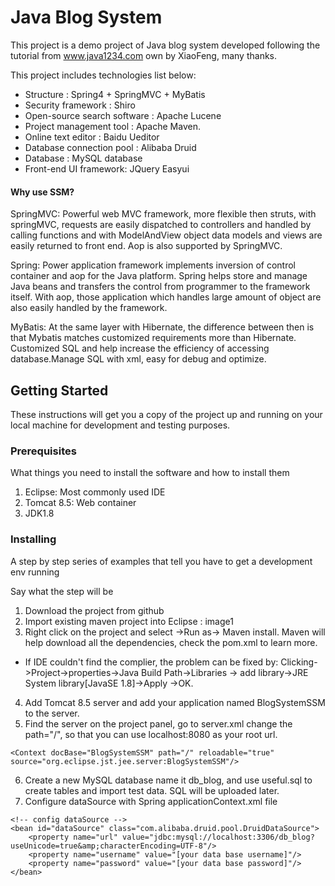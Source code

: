 # Java Blog System

This project is a demo project of Java blog system developed following the tutorial from www.java1234.com own by XiaoFeng, many thanks.

This project includes technologies list below:

*  Structure : Spring4 + SpringMVC + MyBatis
*  Security framework : Shiro 
*  Open-source search software : Apache Lucene
*  Project management tool : Apache Maven.
*  Online text editor : Baidu Ueditor
*  Database connection pool : Alibaba Druid
*  Database : MySQL database
*  Front-end UI framework: JQuery Easyui



#### Why use SSM?
SpringMVC:
Powerful web MVC framework, more flexible then struts, with springMVC, requests are easily dispatched to controllers and handled by calling functions and with ModelAndView object data models and views are easily returned to front end. Aop is also supported by SpringMVC.

Spring:
Power application framework implements inversion of control container and aop for the Java platform. Spring helps store and manage Java beans and transfers the control from programmer to the framework itself. With aop, those application which handles large amount of object are also easily handled by the framework.

MyBatis:
At the same layer with Hibernate, the difference between then is that Mybatis matches customized requirements more than Hibernate. Customized SQL and help increase the efficiency of accessing database.Manage SQL with xml, easy for debug and optimize.

## Getting Started

These instructions will get you a copy of the project up and running on your local machine for development and testing purposes.

### Prerequisites

What things you need to install the software and how to install them
1. Eclipse: Most commonly used IDE
2. Tomcat 8.5: Web container
3. JDK1.8


### Installing

A step by step series of examples that tell you have to get a development env running

Say what the step will be
1. Download the project from github
2. Import existing maven project into Eclipse : image1
3. Right click on the project and select ->Run as-> Maven install. Maven will help download all the dependencies, check the pom.xml to learn more.
* If IDE couldn't find the complier, the problem can be fixed by: Clicking->Project->properties->Java Build Path->Libraries -> add library->JRE System library[JavaSE 1.8]->Apply ->OK.
4. Add Tomcat 8.5 server and add your application named BlogSystemSSM to the server.
5. Find the server on the project panel, go to server.xml change the path="/", so that you can use localhost:8080 as your root url.
```
<Context docBase="BlogSystemSSM" path="/" reloadable="true" source="org.eclipse.jst.jee.server:BlogSystemSSM"/>
```
6. Create a new MySQL database name it db_blog, and use useful.sql to create tables and import test data. SQL will be uploaded later.
7. Configure dataSource with Spring applicationContext.xml file
```
<!-- config dataSource -->
<bean id="dataSource" class="com.alibaba.druid.pool.DruidDataSource">
    <property name="url" value="jdbc:mysql://localhost:3306/db_blog?useUnicode=true&amp;characterEncoding=UTF-8"/>
    <property name="username" value="[your data base username]"/>
    <property name="password" value="[your data base password]"/>
</bean>
```